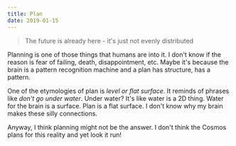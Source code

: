 ```yaml
---
title: Plan
date: 2019-01-15
---
```


> The future is already here - it's just not evenly distributed

Planning is one of those things that humans are into it. I don't know if the reason is fear of failing, death, disappointment, etc. Maybe it's because the brain is a pattern recognition machine and a plan has structure, has a pattern.

One of the etymologies of plan is *level or flat surface*. It reminds of phrases like *don't go under water*. Under water? It's like water is a 2D thing. Water for the brain is a surface. Plan is a flat surface. I don't know why my brain makes these silly connections.

Anyway, I think planning might not be the answer. I don't think the Cosmos plans for this reality and yet look it run!
